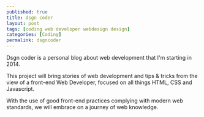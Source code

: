 ```yaml
---
published: true
title: dsgn coder
layout: post
tags: [coding web developer webdesign design]
categories: [Coding]
permalink: dsgncoder
---
```

Dsgn coder is a personal blog about web development that I'm starting in 2014.

This project will bring stories of web development and tips & tricks from the view of a front-end Web Developer, focused on all things HTML, CSS and Javascript.

With the use of good front-end practices complying with modern web standards, we will embrace on a journey of web knowledge.